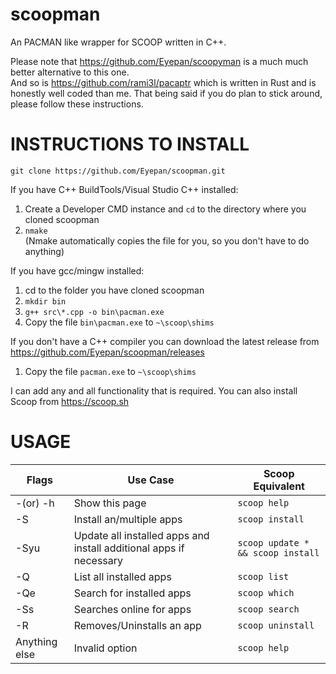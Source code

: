 # scoopman
An PACMAN like wrapper for SCOOP written in C++.

Please note that https://github.com/Eyepan/scoopyman is a much much better alternative to this one.  
And so is https://github.com/rami3l/pacaptr which is written in Rust and is honestly well coded than me. That being said if you do plan to stick around, please follow these instructions.

# INSTRUCTIONS TO INSTALL

`git clone https://github.com/Eyepan/scoopman.git`

If you have C++ BuildTools/Visual Studio C++ installed:
1. Create a Developer CMD instance and `cd` to the directory where you cloned scoopman
2. `nmake`  
(Nmake automatically copies the file for you, so you don't have to do anything)

If you have gcc/mingw installed:
1. cd to the folder you have cloned scoopman
2. `mkdir bin`
3. `g++ src\*.cpp -o bin\pacman.exe`
4. Copy the file `bin\pacman.exe` to `~\scoop\shims`

If you don't have a C++ compiler you can download the latest release from https://github.com/Eyepan/scoopman/releases
1. Copy the file `pacman.exe` to `~\scoop\shims`

I can add any and all functionality that is required.
You can also install Scoop from https://scoop.sh

# USAGE

|Flags|Use Case|Scoop Equivalent|
|-----|--------|----------------|
|-(or) -h| Show this page|`scoop help`|
|-S|Install an/multiple apps|`scoop install`|
|-Syu|Update all installed apps and install additional apps if necessary|`scoop update * && scoop install`|
|-Q|List all installed apps|`scoop list`|
|-Qe|Search for installed apps|`scoop which`|
|-Ss|Searches online for apps|`scoop search`|
|-R|Removes/Uninstalls an app|`scoop uninstall`|
|Anything else|Invalid option|`scoop help`|